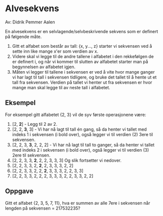 ﻿# Alvesekvens

Av: Didrik Pemmer Aalen

En alvesekvens er en selvlagende/selvbeskrivende sekvens som er definert på følgende måte.

1. Gitt et alfabet som består av tall: {x, y..., z} starter vi sekvensen ved å sette inn like mange x'er som verdien av x.
2. Videre skal vi legge til de andre tallene i alfabetet i den rekkefølgen de er definert i, og når vi kommer til slutten av alfabetet starter man på begynnelsen av alfabetet igjen.
3. Måten vi legger til tallene i sekvensen er ved å vite hvor mange ganger vi har lagt til tall i sekvensen tidligere, og bruke det tallet til å hente ut et tall fra sekvensen. Verdien på tallet vi henter ut fra sekvensen er hvor mange man skal legge til av neste tall i alfabetet.

## Eksempel

For eksempel gitt alfabetet {2, 3} vil de syv første operasjonene være: 

1. [2, **2**] - Legg til 2 av 2.
2. [2, 2, **3**, 3] - Vi har nå lagt til tall én gang, så da henter vi tallet med indeks 1 i sekvensen (i bold over), også legger vi til verdien (2) 3ere til sekvensen.
3. [2, 2, 3, **3**, 2, 2, 2] - Vi har nå lagt til tall to ganger, så da henter vi tallet med indeks 2 i sekvensen (i bold over), også legger vi til verdien (3) 2ere til sekvensen.
4. [2, 2, 3, 3, **2**, 2, 2, 3, 3, 3] Og slik fortsetter vi nedover.
5. [2, 2, 3, 3, 2, **2**, 2, 3, 3, 3, 2, 2]
6. [2, 2, 3, 3, 2, 2, **2**, 3, 3, 3, 2, 2, 3, 3]
7. [2, 2, 3, 3, 2, 2, 2, 3, 3, 3, 2, 2, 3, 3, 2, 2]

## Oppgave

Gitt et alfabet {2, 3, 5, 7, 11}, hva er summen av alle 7ere i sekvensen når lengden på sekvensen = 217532235?